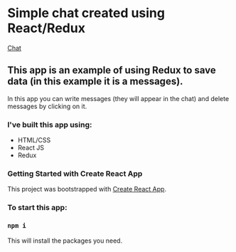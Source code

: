 # Simple chat created using React/Redux

[Chat](https://zhannapopenko.github.io/chat/)
## This app is an example of using Redux to save data (in this example it is a messages).

In this app you can write messages (they will appear in the chat) and delete messages by clicking on it.

### I've built this app using:

- HTML/CSS
- React JS
- Redux

### Getting Started with Create React App

This project was bootstrapped with [Create React App](https://github.com/facebook/create-react-app).
### To start this app:

### `npm i`

This will install the packages you need.
